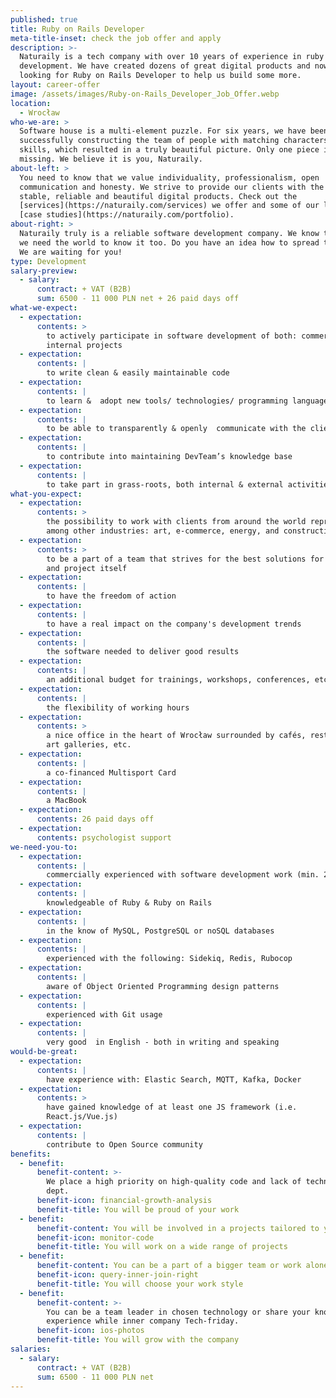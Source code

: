 ```yaml
---
published: true
title: Ruby on Rails Developer
meta-title-inset: check the job offer and apply
description: >-
  Naturaily is a tech company with over 10 years of experience in ruby on rails
  development. We have created dozens of great digital products and now we are
  looking for Ruby on Rails Developer to help us build some more.
layout: career-offer
image: /assets/images/Ruby-on-Rails_Developer_Job_Offer.webp
location:
  - Wrocław
who-we-are: >
  Software house is a multi-element puzzle. For six years, we have been
  successfully constructing the team of people with matching characters and
  skills, which resulted in a truly beautiful picture. Only one piece is
  missing. We believe it is you, Naturaily.
about-left: >
  You need to know that we value individuality, professionalism, open
  communication and honesty. We strive to provide our clients with the best,
  stable, reliable and beautiful digital products. Check out the
  [services](https://naturaily.com/services) we offer and some of our latest
  [case studies](https://naturaily.com/portfolio).
about-right: >
  Naturaily truly is a reliable software development company. We know that, and
  we need the world to know it too. Do you have an idea how to spread the word?
  We are waiting for you!
type: Development
salary-preview:
  - salary:
      contract: + VAT (B2B)
      sum: 6500 - 11 000 PLN net + 26 paid days off
what-we-expect:
  - expectation:
      contents: >
        to actively participate in software development of both: commercial &
        internal projects
  - expectation:
      contents: |
        to write clean & easily maintainable code
  - expectation:
      contents: |
        to learn &  adopt new tools/ technologies/ programming languages
  - expectation:
      contents: |
        to be able to transparently & openly  communicate with the client
  - expectation:
      contents: |
        to contribute into maintaining DevTeam’s knowledge base
  - expectation:
      contents: |
        to take part in grass-roots, both internal & external activities
what-you-expect:
  - expectation:
      contents: >
        the possibility to work with clients from around the world representing,
        among other industries: art, e-commerce, energy, and construction
  - expectation:
      contents: >
        to be a part of a team that strives for the best solutions for client
        and project itself
  - expectation:
      contents: |
        to have the freedom of action
  - expectation:
      contents: |
        to have a real impact on the company's development trends
  - expectation:
      contents: |
        the software needed to deliver good results
  - expectation:
      contents: |
        an additional budget for trainings, workshops, conferences, etc.
  - expectation:
      contents: |
        the flexibility of working hours
  - expectation:
      contents: >
        a nice office in the heart of Wrocław surrounded by cafés, restaurants,
        art galleries, etc.
  - expectation:
      contents: |
        a co-financed Multisport Card
  - expectation:
      contents: |
        a MacBook
  - expectation:
      contents: 26 paid days off
  - expectation:
      contents: psychologist support
we-need-you-to:
  - expectation:
      contents: |
        commercially experienced with software development work (min. 2 years)
  - expectation:
      contents: |
        knowledgeable of Ruby & Ruby on Rails
  - expectation:
      contents: |
        in the know of MySQL, PostgreSQL or noSQL databases
  - expectation:
      contents: |
        experienced with the following: Sidekiq, Redis, Rubocop
  - expectation:
      contents: |
        aware of Object Oriented Programming design patterns
  - expectation:
      contents: |
        experienced with Git usage
  - expectation:
      contents: |
        very good  in English - both in writing and speaking
would-be-great:
  - expectation:
      contents: |
        have experience with: Elastic Search, MQTT, Kafka, Docker
  - expectation:
      contents: >
        have gained knowledge of at least one JS framework (i.e.
        React.js/Vue.js)
  - expectation:
      contents: |
        contribute to Open Source community
benefits:
  - benefit:
      benefit-content: >-
        We place a high priority on high-quality code and lack of technological
        dept.
      benefit-icon: financial-growth-analysis
      benefit-title: You will be proud of your work
  - benefit:
      benefit-content: You will be involved in a projects tailored to your level of expertise.
      benefit-icon: monitor-code
      benefit-title: You will work on a wide range of projects
  - benefit:
      benefit-content: You can be a part of a bigger team or work alone if you prefer.
      benefit-icon: query-inner-join-right
      benefit-title: You will choose your work style
  - benefit:
      benefit-content: >-
        You can be a team leader in chosen technology or share your knowledge &
        experience while inner company Tech-friday.
      benefit-icon: ios-photos
      benefit-title: You will grow with the company
salaries:
  - salary:
      contract: + VAT (B2B)
      sum: 6500 - 11 000 PLN net
---
```


